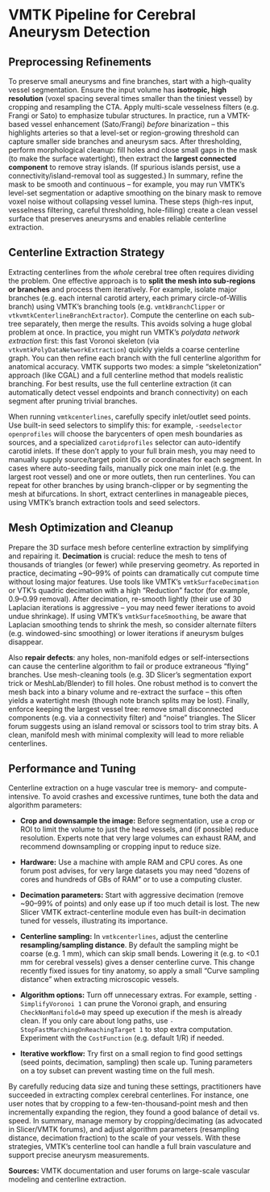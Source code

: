 
# VMTK Pipeline for Cerebral Aneurysm Detection 

## Preprocessing Refinements

To preserve small aneurysms and fine branches, start with a high-quality vessel segmentation. Ensure the input volume has **isotropic, high resolution** (voxel spacing several times smaller than the tiniest vessel) by cropping and resampling the CTA.  Apply multi-scale vesselness filters (e.g. Frangi or Sato) to emphasize tubular structures.  In practice, run a VMTK-based vessel enhancement (Sato/Frangi) *before* binarization – this highlights arteries so that a level-set or region-growing threshold can capture smaller side branches and aneurysm sacs.  After thresholding, perform morphological cleanup: fill holes and close small gaps in the mask (to make the surface watertight), then extract the **largest connected component** to remove stray islands.  (If spurious islands persist, use a connectivity/island-removal tool as suggested.)  In summary, refine the mask to be smooth and continuous – for example, you may run VMTK’s level-set segmentation or adaptive smoothing on the binary mask to remove voxel noise without collapsing vessel lumina. These steps (high-res input, vesselness filtering, careful thresholding, hole-filling) create a clean vessel surface that preserves aneurysms and enables reliable centerline extraction.

## Centerline Extraction Strategy

Extracting centerlines from the *whole* cerebral tree often requires dividing the problem.  One effective approach is to **split the mesh into sub-regions or branches** and process them iteratively. For example, isolate major branches (e.g. each internal carotid artery, each primary circle-of-Willis branch) using VMTK’s branching tools (e.g. `vmtkBranchClipper` or `vtkvmtkCenterlineBranchExtractor`). Compute the centerline on each sub-tree separately, then merge the results.  This avoids solving a huge global problem at once.  In practice, you might run VMTK’s *polydata network extraction* first: this fast Voronoi skeleton (via `vtkvmtkPolyDataNetworkExtraction`) quickly yields a coarse centerline graph. You can then refine each branch with the full centerline algorithm for anatomical accuracy. VMTK supports two modes: a simple “skeletonization” approach (like CGAL) and a full centerline method that models realistic branching. For best results, use the full centerline extraction (it can automatically detect vessel endpoints and branch connectivity) on each segment after pruning trivial branches.

When running `vmtkcenterlines`, carefully specify inlet/outlet seed points. Use built-in seed selectors to simplify this: for example, `-seedselector openprofiles` will choose the barycenters of open mesh boundaries as sources, and a specialized `carotidprofiles` selector can auto-identify carotid inlets. If these don’t apply to your full brain mesh, you may need to manually supply source/target point IDs or coordinates for each segment.  In cases where auto-seeding fails, manually pick one main inlet (e.g. the largest root vessel) and one or more outlets, then run centerlines.  You can repeat for other branches by using branch-clipper or by segmenting the mesh at bifurcations. In short, extract centerlines in manageable pieces, using VMTK’s branch extraction tools and seed selectors.

## Mesh Optimization and Cleanup

Prepare the 3D surface mesh before centerline extraction by simplifying and repairing it. **Decimation** is crucial: reduce the mesh to tens of thousands of triangles (or fewer) while preserving geometry. As reported in practice, decimating \~90–99% of points can dramatically cut compute time without losing major features. Use tools like VMTK’s `vmtkSurfaceDecimation` or VTK’s quadric decimation with a high “Reduction” factor (for example, 0.9–0.99 removal). After decimation, re-smooth lightly (their use of 30 Laplacian iterations is aggressive – you may need fewer iterations to avoid undue shrinkage).  If using VMTK’s `vmtkSurfaceSmoothing`, be aware that Laplacian smoothing tends to shrink the mesh, so consider alternate filters (e.g. windowed-sinc smoothing) or lower iterations if aneurysm bulges disappear.

Also **repair defects**: any holes, non-manifold edges or self-intersections can cause the centerline algorithm to fail or produce extraneous “flying” branches. Use mesh-cleaning tools (e.g. 3D Slicer’s segmentation export trick or MeshLab/Blender) to fill holes.  One robust method is to convert the mesh back into a binary volume and re-extract the surface – this often yields a watertight mesh (though note branch splits may be lost). Finally, enforce keeping the largest vessel tree: remove small disconnected components (e.g. via a connectivity filter) and “noise” triangles. The Slicer forum suggests using an island removal or scissors tool to trim stray bits. A clean, manifold mesh with minimal complexity will lead to more reliable centerlines.

## Performance and Tuning

Centerline extraction on a huge vascular tree is memory- and compute-intensive. To avoid crashes and excessive runtimes, tune both the data and algorithm parameters:

* **Crop and downsample the image:** Before segmentation, use a crop or ROI to limit the volume to just the head vessels, and (if possible) reduce resolution.  Experts note that very large volumes can exhaust RAM, and recommend downsampling or cropping input to reduce size.

* **Hardware:** Use a machine with ample RAM and CPU cores. As one forum post advises, for very large datasets you may need “dozens of cores and hundreds of GBs of RAM” or to use a computing cluster.

* **Decimation parameters:** Start with aggressive decimation (remove \~90–99% of points) and only ease up if too much detail is lost. The new Slicer VMTK extract-centerline module even has built-in decimation tuned for vessels, illustrating its importance.

* **Centerline sampling:** In `vmtkcenterlines`, adjust the centerline **resampling/sampling distance**. By default the sampling might be coarse (e.g. 1 mm), which can skip small bends. Lowering it (e.g. to <0.1 mm for cerebral vessels) gives a denser centerline curve. This change recently fixed issues for tiny anatomy, so apply a small “Curve sampling distance” when extracting microscopic vessels.

* **Algorithm options:** Turn off unnecessary extras. For example, setting `-SimplifyVoronoi 1` can prune the Voronoi graph, and ensuring `CheckNonManifold=0` may speed up execution if the mesh is already clean. If you only care about long paths, use `-StopFastMarchingOnReachingTarget 1` to stop extra computation. Experiment with the `CostFunction` (e.g. default 1/R) if needed.

* **Iterative workflow:** Try first on a small region to find good settings (seed points, decimation, sampling) then scale up. Tuning parameters on a toy subset can prevent wasting time on the full mesh.

By carefully reducing data size and tuning these settings, practitioners have succeeded in extracting complex cerebral centerlines. For instance, one user notes that by cropping to a few-ten-thousand-point mesh and then incrementally expanding the region, they found a good balance of detail vs. speed.  In summary, manage memory by cropping/decimating (as advocated in Slicer/VMTK forums), and adjust algorithm parameters (resampling distance, decimation fraction) to the scale of your vessels. With these strategies, VMTK’s centerline tool can handle a full brain vasculature and support precise aneurysm measurements.

**Sources:** VMTK documentation and user forums on large-scale vascular modeling and centerline extraction.
